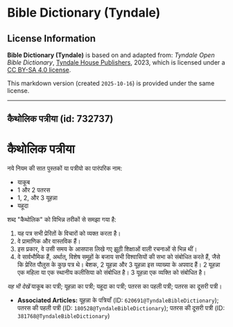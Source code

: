 # Bible Dictionary (Tyndale)

## License Information

**Bible Dictionary (Tyndale)** is based on and adapted from: _Tyndale Open Bible Dictionary_, [Tyndale House Publishers](https://tyndaleopenresources.com/), 2023, which is licensed under a [CC BY-SA 4.0 license](https://creativecommons.org/licenses/by-sa/4.0/legalcode.en).

This markdown version (created `2025-10-16`) is provided under the same license.



--------------------------------

## कैथोलिक पत्रीया (id: 732737)

कैथोलिक पत्रीया
===============

नये नियम की सात पुस्तकों या पत्रीयो का पारंपरिक नाम:

* याकूब
* 1 और 2 पतरस
* 1, 2, और 3 यूहन्ना
* यहूदा

शब्द "कैथोलिक" को विभिन्न तरीकों से समझा गया है:

1. यह पत्र सभी प्रेरितों के विचारों को व्यक्त करता है।
2. वे प्रामाणिक और वास्तविक हैं।
3. इस प्रकार, वे उसी समय के आसपास लिखे गए झूठी शिक्षाओं वाली रचनाओं से भिन्न थीं।
4. वे सार्वभौमिक हैं, अर्थात्, विशेष समूहों के बजाय सभी विश्वासियों की सभा को संबोधित करते हैं, जैसे कि प्रेरित पौलुस के कुछ पत्र थे। बेशक, 2 यूहन्ना और 3 यूहन्ना इस व्याख्या के अपवाद हैं। 2 यूहन्ना एक महिला या एक स्थानीय कलीसिया को संबोधित है। 3 यूहन्ना एक व्यक्ति को संबोधित है।

*यह भी देखें* याकूब का पत्री; यूहन्ना का पत्री; यहूदा का पत्री; पतरस का पहली पत्री; पतरस का दूसरी पत्री।

* **Associated Articles:** यूहन्ना के पत्रियाँ (ID: `620691@TyndaleBibleDictionary`); पतरस की पहली पत्री (ID: `180528@TyndaleBibleDictionary`); पतरस की दूसरी पत्री (ID: `381768@TyndaleBibleDictionary`)

